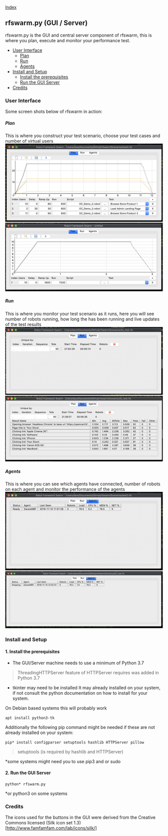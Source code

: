 
[Index](Index.md)

## rfswarm.py (GUI / Server)

rfswarm.py is the GUI and central server component of rfswarm, this is where you plan, execute and monitor your performance test.

- [User Interface](#User-Interface)
	- [Plan](#Plan)
	- [Run](#Run)
	- [Agents](#Agents)
- [Install and Setup](#Install-and-Setup)
	- [Install the prerequisites](#1-install-the-prerequisites)
	- [Run the GUI Server](#2-Run-the-GUI-Server)
- [Credits](#Credits)

### User Interface

Some screen shots below of rfswarm in action:
##### Plan
This is where you construct your test scenario, choose your test cases and number of virtual users
![Image](Images/Plan_saved_opened_v0.3.png "Plan - Planning a performance test")
![Image](Images/Plan_unsaved_v0.3.png "Plan - New")
##### Run
This is where you monitor your test scenario as it runs, here you will see number of robots running, how long the has been running and live updates of the test results
![Image](Images/Run_Start_v0.4.png "Run - Just Started")
![Image](Images/Run_v0.4.png "Run - Showing results being collected live")
##### Agents
This is where you can see which agents have connected, number of robots on each agent and monitor the performance of the agents
![Image](Images/Agents_ready_v0.3.png "Agents Ready")
![Image](Images/Agents_stopping_v0.3.png "Agents Stopping")

### Install and Setup

#### 1. Install the prerequisites

- The GUI/Server machine needs to use a minimum of Python 3.7
> ThreadingHTTPServer feature of HTTPServer requires was added in Python 3.7

- tkinter may need to be installed
It may already installed on your system, if not consult the python documentation on how to install for your system.

On Debian based systems this will probably work
```
apt install python3-tk
```

Additionally the following pip command might be needed if these are not already installed on your system:
```
pip* install configparser setuptools hashlib HTTPServer pillow
```
> setuptools (is required by hashlib and HTTPServer)

\*some systems might need you to use pip3 and or sudo


#### 2. Run the GUI Server

```
python* rfswarm.py
```
\*or python3 on some systems

### Credits

The icons used for the buttons in the GUI were derived from the Creative Commons licensed (Silk icon set 1.3)[http://www.famfamfam.com/lab/icons/silk/]
